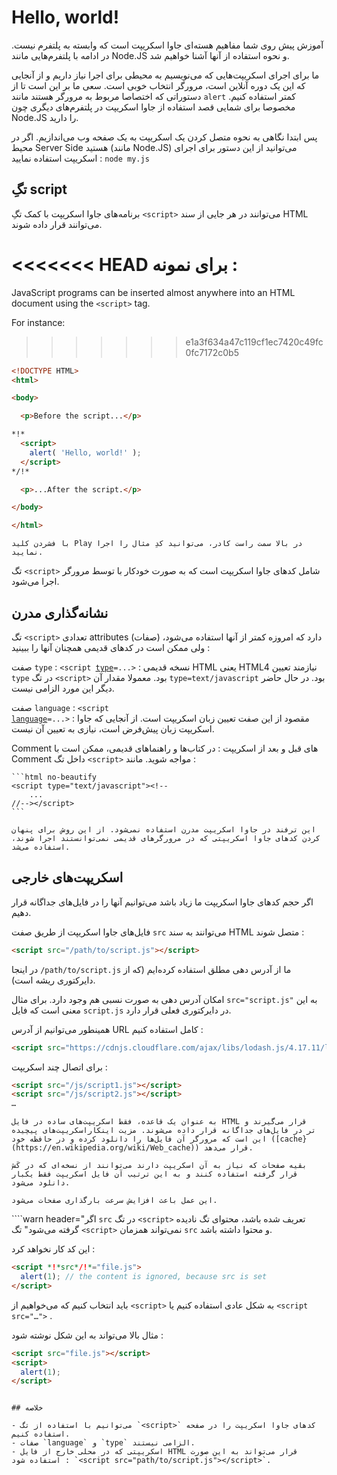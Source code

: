 # Hello, world!

آموزش پیش روی شما مفاهیم هسته‌ای جاوا اسکریپت است که وابسته به پلتفرم نیست. در ادامه با پلتفرم‌هایی مانند Node.JS و نحوه استفاده از آنها آشنا خواهیم شد.

ما برای اجرای اسکریپت‌هایی که می‌نویسیم به محیطی برای اجرا نیاز داریم و از آنجایی که این یک دوره آنلاین است، مرورگر انتخاب خوبی است. سعی ما بر این است تا از دستوراتی که اختصاصا مربوط به مرورگر هستند مانند `alert` کمتر استفاده کنیم. مخصوصا برای شمایی قصد استفاده از جاوا اسکریپت در پلتفرم‌های دیگری چون Node.JS را دارید.

پس ابتدا نگاهی به نحوه متصل کردن یک اسکریپت به یک صفحه وب می‌اندازیم. اگر در محیط Server Side هستید (مانند Node.JS) می‌توانید از این دستور برای اجرای اسکریپت استفاده نمایید : `node my.js`

## تگِ script

برنامه‌های جاوا اسکریپت با کمک تگِ `<script>` می‌توانند در هر جایی از سند HTML می‌توانند قرار داده شوند.

<<<<<<< HEAD
برای نمونه :   
=======
JavaScript programs can be inserted almost anywhere into an HTML document using the `<script>` tag.

For instance:
>>>>>>> e1a3f634a47c119cf1ec7420c49fc0fc7172c0b5

```html run height=100
<!DOCTYPE HTML>
<html>

<body>

  <p>Before the script...</p>

*!*
  <script>
    alert( 'Hello, world!' );
  </script>
*/!*

  <p>...After the script.</p>

</body>

</html>
```

```online
با فشردن کلید Play در بالا سمت راست کادر، می‌توانید کدِ مثال را اجرا نمایید.
```

تگ `<script>` شامل کدهای جاوا اسکریپت است که به صورت خودکار با توسط مرورگر اجرا می‌شود.


## نشانه‌گذاری مدرن

تگ `<script>` تعدادی attributes (صفات) دارد که امروزه کمتر از آنها استفاده می‌شود، ولی ممکن است در کدهای قدیمی همچنان آنها را ببینید :


صفت  `type` : <code>&lt;script <u>type</u>=...&gt;</code>
: نسخه قدیمی HTML یعنی HTML4 نیازمند تعیین `type` در تگ `<script>` بود. معمولا مقدار آن `type=text/javascript` بود. در حال حاضر دیگر این مورد الزامی نیست. 

صفت `language` : <code>&lt;script <u>language</u>=...&gt;</code>
: مقصود از این صفت تعیین زبان اسکریپت است. از آنجایی که جاوا اسکریپت زبان پیش‌فرض است، نیازی به تعیین آن نیست.

Comment های قبل و بعد از اسکریپت
: در کتاب‌ها و راهنماهای قدیمی، ممکن است با Comment داخل تگ `<script>` مواجه شوید. مانند :

    ```html no-beautify
    <script type="text/javascript"><!--
        ...
    //--></script>
    ```

    این ترفند در جاوا اسکریپت مدرن استفاده نمی‌شود. از این روش برای پنهان کردن کدهای جاوا اسکریپتی که در مرورگرهای قدیمی نمی‌توانستند اجرا شوند، استفاده می‌شد. 


## اسکریپت‌‌های خارجی 

اگر حجم کدهای جاوا اسکریپت ما زیاد باشد می‌توانیم آنها را در فایل‌های جداگانه قرار دهیم.

فایل‌های جاوا اسکریپت از طریق صفت `src` می‌توانند به سند HTML متصل شوند :

```html
<script src="/path/to/script.js"></script>
```

در اینجا `/path/to/script.js` ما از آدرس دهی مطلق استفاده کرده‌ایم (که از دایرکتوری ریشه است).

امکان آدرس دهی به صورت نسبی هم وجود دارد. برای مثال `src="script.js"` به این معنی است که فایل `script.js` در دایرکتوری فعلی قرار دارد.

همینطور می‌توانیم از آدرس URL کامل استفاده کنیم :

```html
<script src="https://cdnjs.cloudflare.com/ajax/libs/lodash.js/4.17.11/lodash.js"></script>
```

برای اتصال چند اسکریپت :

```html
<script src="/js/script1.js"></script>
<script src="/js/script2.js"></script>
…
```

```smart
به عنوان یک قاعده، فقط اسکریپت‌های ساده در فایل HTML قرار می‌گیرند و اسکریپت‌های پیچیده‎‌تر در فایل‌های جداگانه قرار داده می‌شوند. مزیت اینکار این است که مرورگر آن فایل‌ها را دانلود کرده و در حافظه خود ([cache}(https://en.wikipedia.org/wiki/Web_cache)) قرار می‌دهد.

بقیه صفحات که نیاز به آن اسکریپت دارند می‌توانند از نسخه‌ای که در کَش قرار گرفته استفاده کنند و به این ترتیب آن فایل اسکریپت فقط یکبار دانلود می‌شود.

این عمل باعث افزایش سرعت بارگذاری صفحات می‌شود.
```

````warn header="اگر `src` در تگ `<script>` تعریف شده باشد، محتوای تگ نادیده گرفته می‌شود"
تگ `<script>` نمی‌تواند همزمان `src` و محتوا داشته باشد.

این کد کار نخواهد کرد :

```html
<script *!*src*/!*="file.js">
  alert(1); // the content is ignored, because src is set
</script>
```

باید انتخاب کنیم که می‌خواهیم از `<script>` به شکل عادی استفاده کنیم یا `<script src="…">` . 

مثال بالا می‌تواند به این شکل نوشته شود :

```html
<script src="file.js"></script>
<script>
  alert(1);
</script>
```
````

## خلاصه

- می‌توانیم با استفاده از تگ `<script>` کدهای جاوا اسکریپت را در صفحه استفاده کنیم.
- صفات `language` و `type` الزامی نیستند.
- اسکریپتی که در محلی خارج از فایل HTML قرار می‌تواند به این صورت استفاده شود : `<script src="path/to/script.js"></script>`.